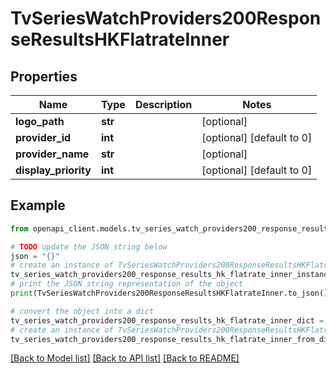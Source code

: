 # TvSeriesWatchProviders200ResponseResultsHKFlatrateInner


## Properties

Name | Type | Description | Notes
------------ | ------------- | ------------- | -------------
**logo_path** | **str** |  | [optional] 
**provider_id** | **int** |  | [optional] [default to 0]
**provider_name** | **str** |  | [optional] 
**display_priority** | **int** |  | [optional] [default to 0]

## Example

```python
from openapi_client.models.tv_series_watch_providers200_response_results_hk_flatrate_inner import TvSeriesWatchProviders200ResponseResultsHKFlatrateInner

# TODO update the JSON string below
json = "{}"
# create an instance of TvSeriesWatchProviders200ResponseResultsHKFlatrateInner from a JSON string
tv_series_watch_providers200_response_results_hk_flatrate_inner_instance = TvSeriesWatchProviders200ResponseResultsHKFlatrateInner.from_json(json)
# print the JSON string representation of the object
print(TvSeriesWatchProviders200ResponseResultsHKFlatrateInner.to_json())

# convert the object into a dict
tv_series_watch_providers200_response_results_hk_flatrate_inner_dict = tv_series_watch_providers200_response_results_hk_flatrate_inner_instance.to_dict()
# create an instance of TvSeriesWatchProviders200ResponseResultsHKFlatrateInner from a dict
tv_series_watch_providers200_response_results_hk_flatrate_inner_from_dict = TvSeriesWatchProviders200ResponseResultsHKFlatrateInner.from_dict(tv_series_watch_providers200_response_results_hk_flatrate_inner_dict)
```
[[Back to Model list]](../README.md#documentation-for-models) [[Back to API list]](../README.md#documentation-for-api-endpoints) [[Back to README]](../README.md)


